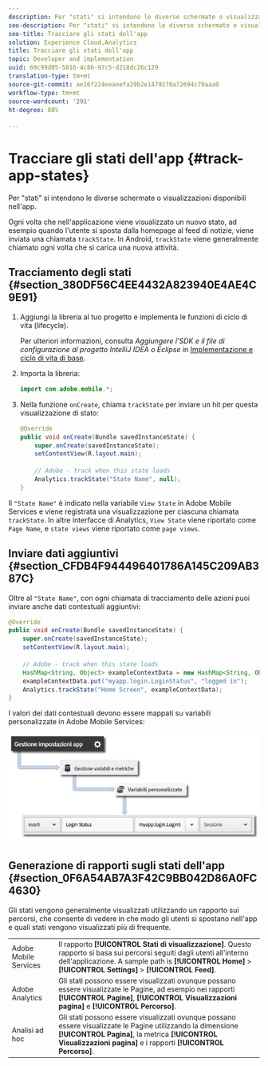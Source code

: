 ```yaml
---
description: Per "stati" si intendono le diverse schermate o visualizzazioni disponibili nell'app.
seo-description: Per "stati" si intendono le diverse schermate o visualizzazioni disponibili nell'app.
seo-title: Tracciare gli stati dell'app
solution: Experience Cloud,Analytics
title: Tracciare gli stati dell'app
topic: Developer and implementation
uuid: 69c99d05-5816-4c86-97c5-d218dc26c129
translation-type: tm+mt
source-git-commit: ae16f224eeaeefa29b2e1479270a72694c79aaa0
workflow-type: tm+mt
source-wordcount: '291'
ht-degree: 88%

---
```



# Tracciare gli stati dell&#39;app {#track-app-states}

Per &quot;stati&quot; si intendono le diverse schermate o visualizzazioni disponibili nell&#39;app.

Ogni volta che nell&#39;applicazione viene visualizzato un nuovo stato, ad esempio quando l&#39;utente si sposta dalla homepage al feed di notizie, viene inviata una chiamata `trackState`. In Android, `trackState` viene generalmente chiamato ogni volta che si carica una nuova attività.

## Tracciamento degli stati {#section_380DF56C4EE4432A823940E4AE4C9E91}

1. Aggiungi la libreria al tuo progetto e implementa le funzioni di ciclo di vita (lifecycle).

   Per ulteriori informazioni, consulta *Aggiungere l’SDK e il file di configurazione al progetto IntelliJ IDEA o Eclipse* in [Implementazione e ciclo di vita di base](/help/android/getting-started/dev-qs.md).

1. Importa la libreria:

   ```java
   import com.adobe.mobile.*;
   ```

1. Nella funzione `onCreate`, chiama `trackState` per inviare un hit per questa visualizzazione di stato:

   ```java
   @Override 
   public void onCreate(Bundle savedInstanceState) { 
       super.onCreate(savedInstanceState); 
       setContentView(R.layout.main); 
   
       // Adobe - track when this state loads 
       Analytics.trackState("State Name", null); 
   }
   ```

Il `"State Name"` è indicato nella variabile `View State` in Adobe Mobile Services e viene registrata una visualizzazione per ciascuna chiamata `trackState`. In altre interfacce di Analytics, `View State` viene riportato come `Page Name`, e `state views` viene riportato come `page views`.

## Inviare dati aggiuntivi {#section_CFDB4F944496401786A145C209AB387C}

Oltre al `"State Name"`, con ogni chiamata di tracciamento delle azioni puoi inviare anche dati contestuali aggiuntivi:

```java
@Override 
public void onCreate(Bundle savedInstanceState) { 
    super.onCreate(savedInstanceState); 
    setContentView(R.layout.main); 
  
    // Adobe - track when this state loads 
    HashMap<String, Object> exampleContextData = new HashMap<String, Object>(); 
    exampleContextData.put("myapp.login.LoginStatus", "logged in"); 
    Analytics.trackState("Home Screen", exampleContextData); 
}
```

I valori dei dati contestuali devono essere mappati su variabili personalizzate in Adobe Mobile Services:

![](assets/map-variable-context-state.png)

## Generazione di rapporti sugli stati dell&#39;app {#section_0F6A54AB7A3F42C9BB042D86A0FC4630}

Gli stati vengono generalmente visualizzati utilizzando un rapporto sui percorsi, che consente di vedere in che modo gli utenti si spostano nell&#39;app e quali stati vengono visualizzati più di frequente.

|  |  |
|--- |--- |
| Adobe Mobile Services | Il rapporto **[!UICONTROL Stati di visualizzazione]**. Questo rapporto si basa sui percorsi seguiti dagli utenti all&#39;interno dell&#39;applicazione. A sample path is  **[!UICONTROL Home]**  >  **[!UICONTROL Settings]**  > **[!UICONTROL Feed]**. |
| Adobe Analytics | Gli stati possono essere visualizzati ovunque possano essere visualizzate le Pagine, ad esempio nei rapporti **[!UICONTROL Pagine]**, **[!UICONTROL Visualizzazioni pagina]** e **[!UICONTROL Percorso]**. |
| Analisi ad hoc | Gli stati possono essere visualizzati ovunque possano essere visualizzate le Pagine utilizzando la dimensione **[!UICONTROL Pagina]**, la metrica **[!UICONTROL Visualizzazioni pagina]** e i rapporti **[!UICONTROL Percorso]**. |


